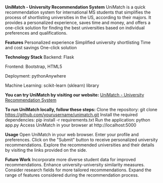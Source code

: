 **UniMatch - University Recommendation System**
UniMatch is a quick recommendation system for international MS students that simplifies the process of shortlisting universities in the US, according to their majors. It provides a personalized experience, saves time and money, and offers a one-click solution for finding the best universities based on individual preferences and qualifications.

**Features**
Personalized experience
Simplified university shortlisting
Time and cost savings
One-click solution

**Technology Stack**
Backend: Flask

Frontend: Bootstrap, HTML5

Deployment: pythonAnywhere

Machine Learning: scikit-learn (sklearn) library

**You can try UniMatch by visiting our website:**
[UniMatch - University Recommendation System](http://pbadhe.pythonanywhere.com/)

**To run UniMatch locally, follow these steps:**
Clone the repository: git clone https://github.com/yourusername/unimatch.git
Install the required dependencies: pip install -r requirements.txt
Run the application: python app.py
Access UniMatch in your browser at http://localhost:5000

**Usage**
Open UniMatch in your web browser.
Enter your profile and preferences.
Click on the "Submit" button to receive personalized university recommendations.
Explore the recommended universities and their details by visiting the links provided on the side.

**Future Work**
Incorporate more diverse student data for improved recommendations.
Enhance university-university similarity measures.
Consider research fields for more tailored recommendations.
Expand the range of features considered during the recommendation process.

